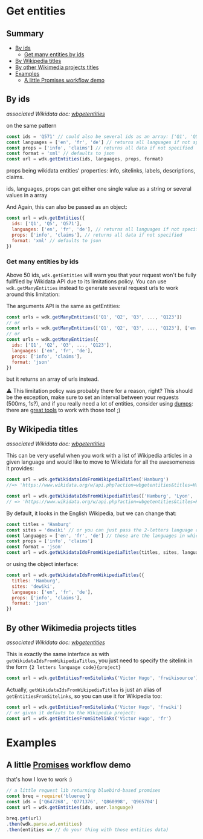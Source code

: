 # Get entities

## Summary

<!-- START doctoc generated TOC please keep comment here to allow auto update -->
<!-- DON'T EDIT THIS SECTION, INSTEAD RE-RUN doctoc TO UPDATE -->


  - [By ids](#by-ids)
    - [Get many entities by ids](#get-many-entities-by-ids)
  - [By Wikipedia titles](#by-wikipedia-titles)
  - [By other Wikimedia projects titles](#by-other-wikimedia-projects-titles)
- [Examples](#examples)
  - [A little Promises workflow demo](#a-little-promises-workflow-demo)

<!-- END doctoc generated TOC please keep comment here to allow auto update -->


## By ids
*associated Wikidata doc: [wbgetentities](https://www.wikidata.org/w/api.php?action=help&modules=wbgetentities)*

on the same pattern

```js
const ids = 'Q571' // could also be several ids as an array: ['Q1', 'Q5', 'Q571']
const languages = ['en', 'fr', 'de'] // returns all languages if not specified
const props = ['info', 'claims'] // returns all data if not specified
const format = 'xml' // defaults to json
const url = wdk.getEntities(ids, languages, props, format)
```

props being wikidata entities' properties: info, sitelinks, labels, descriptions, claims.

ids, languages, props can get either one single value as a string or several values in a array


And Again, this can also be passed as an object:
```js
const url = wdk.getEntities({
  ids: ['Q1', 'Q5', 'Q571'],
  languages: ['en', 'fr', 'de'], // returns all languages if not specified
  props: ['info', 'claims'], // returns all data if not specified
  format: 'xml' // defaults to json
})
```

### Get many entities by ids
Above 50 ids, `wdk.getEntities` will warn you that your request won't be fully fullfiled by Wikidata API due to its limitations policy.
You can use `wdk.getManyEntities` instead to generate several request urls to work around this limitation:

The arguments API is the same as getEntities:
```js
const urls = wdk.getManyEntities(['Q1', 'Q2', 'Q3', ..., 'Q123'])
// or
const urls = wdk.getManyEntities(['Q1', 'Q2', 'Q3', ..., 'Q123'], ['en', 'fr', 'de'], ['info', 'claims'], 'json')
// or
const urls = wdk.getManyEntities({
  ids: ['Q1', 'Q2', 'Q3', ..., 'Q123'],
  languages: ['en', 'fr', 'de'],
  props: ['info', 'claims'],
  format: 'json'
})
```
but it returns an array of urls instead.

:warning: This limitation policy was probably there for a reason, right? This should be the exception, make sure to set an interval between your requests (500ms, 1s?), and if you really need a lot of entities, consider using [dumps](https://www.wikidata.org/wiki/Wikidata:Database_download#JSON_dumps_.28recommended.29): there are [great tools](https://github.com/maxlath/wikidata-filter) to work with those too! ;)

## By Wikipedia titles
*associated Wikidata doc: [wbgetentities](https://www.wikidata.org/w/api.php?action=help&modules=wbgetentities)*

This can be very useful when you work with a list of Wikipedia articles in a given language and would like to move to Wikidata for all the awesomeness it provides:
```js
const url = wdk.getWikidataIdsFromWikipediaTitles('Hamburg')
//=> 'https://www.wikidata.org/w/api.php?action=wbgetentities&titles=Hamburg&sites=enwiki&format=json'

const url = wdk.getWikidataIdsFromWikipediaTitles(['Hamburg', 'Lyon', 'Berlin'])
// => 'https://www.wikidata.org/w/api.php?action=wbgetentities&titles=Hamburg%7CLyon%7CBerlin&sites=enwiki&format=json'
```

By default, it looks in the English Wikipedia, but we can change that:
```js
const titles = 'Hamburg'
const sites = 'dewiki' // or you can just pass the 2-letters language codes: 'de'
const languages = ['en', 'fr', 'de'] // those are the languages in which we would like the entities data
const props = ['info', 'claims']
const format = 'json'
const url = wdk.getWikidataIdsFromWikipediaTitles(titles, sites, languages, props, format)
```
or using the object interface:
```js
const url = wdk.getWikidataIdsFromWikipediaTitles({
  titles: 'Hamburg',
  sites: 'dewiki',
  languages: ['en', 'fr', 'de'],
  props: ['info', 'claims'],
  format: 'json'
})
```

## By other Wikimedia projects titles
*associated Wikidata doc: [wbgetentities](https://www.wikidata.org/w/api.php?action=help&modules=wbgetentities)*

This is exactly the same interface as with `getWikidataIdsFromWikipediaTitles`, you just need to specify the sitelink in the form `{2 letters language code}{project}`

```js
const url = wdk.getEntitiesFromSitelinks('Victor Hugo', 'frwikisource')
```

Actually, `getWikidataIdsFromWikipediaTitles` is just an alias of `getEntitiesFromSitelinks`, so you can use it for Wikipedia too:
```js
const url = wdk.getEntitiesFromSitelinks('Victor Hugo', 'frwiki')
// or given it defauts to the Wikipedia project:
const url = wdk.getEntitiesFromSitelinks('Victor Hugo', 'fr')
```

# Examples

## A little [Promises](https://www.promisejs.org) workflow demo
that's how I love to work :)

```js
// a little request lib returning bluebird-based promises
const breq = require('bluereq')
const ids = ['Q647268', 'Q771376', 'Q860998', 'Q965704']
const url = wdk.getEntities(ids, user.language)

breq.get(url)
.then(wdk.parse.wd.entities)
.then(entities => // do your thing with those entities data)
```
